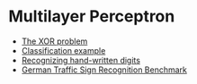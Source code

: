 # Multilayer Perceptron

* [The XOR problem](XOR.ipynb)
* [Classification example](Classification.ipynb)
* [Recognizing hand-written digits](Digits.ipynb)
* [German Traffic Sign Recognition Benchmark](mlp_gtsrb.ipynb)
